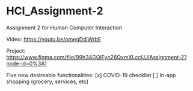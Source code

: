 # HCI_Assignment-2
Assignment 2 for Human Computer Interaction

Video: https://youtu.be/omegDdlWrbE

Project: https://www.figma.com/file/99h34GQIFyo26QxmXLccUJ/Assignment-2?node-id=0%3A1


Five new desireable functionalities:
[x] COVID-19 checklist
[ ] In-app shopping (grocery, services, etc)
